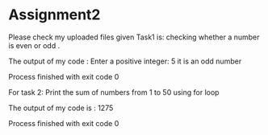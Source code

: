 # Assignment2
Please check my uploaded files
given Task1 is:
checking whether a number is even or odd .

The output of my code :
Enter a positive integer: 5
it is an odd number

Process finished with exit code 0


For task 2:
Print the sum of numbers from 1 to 50 using for loop

The output of my code is :
1275

Process finished with exit code 0

